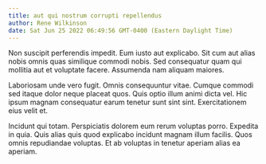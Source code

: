 ```yaml
---
title: aut qui nostrum corrupti repellendus
author: Rene Wilkinson
date: Sat Jun 25 2022 06:49:56 GMT-0400 (Eastern Daylight Time)
---
```

Non suscipit perferendis impedit. Eum iusto aut explicabo. Sit cum aut alias nobis omnis quas similique commodi nobis. Sed consequatur quam qui mollitia aut et voluptate facere. Assumenda nam aliquam maiores.

 Laboriosam unde vero fugit. Omnis consequuntur vitae. Cumque commodi sed itaque dolor neque placeat quos. Quis optio illum animi dicta vel. Hic ipsum magnam consequatur earum tenetur sunt sint sint. Exercitationem eius velit et.

 Incidunt qui totam. Perspiciatis dolorem eum rerum voluptas porro. Expedita in quia. Quis alias quis quod explicabo incidunt magnam illum facilis. Quos omnis repudiandae voluptas. Et ab voluptas in tenetur aperiam alias ea aperiam.